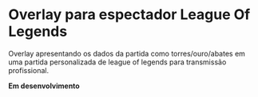 # Overlay para espectador League Of Legends

Overlay apresentando os dados da partida como torres/ouro/abates em uma partida personalizada de league of legends para transmissão profissional.

**Em desenvolvimento**

